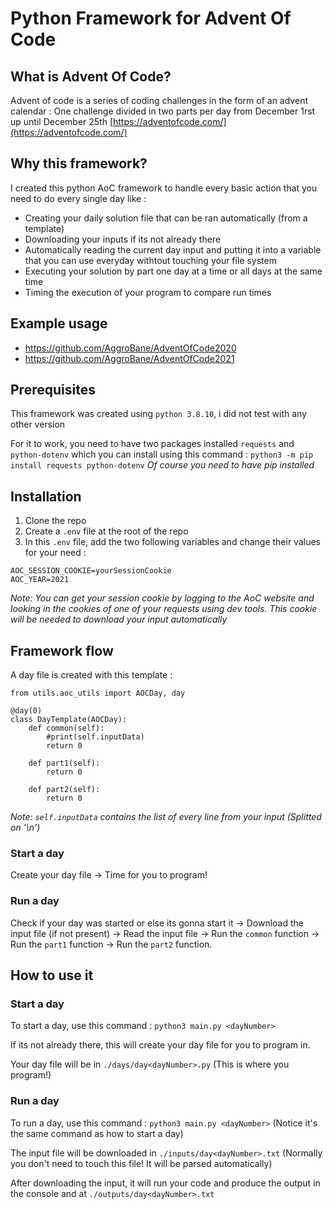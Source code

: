 # Python Framework for Advent Of Code 

## What is Advent Of Code?
Advent of code is a series of coding challenges in the form of an advent calendar : One challenge divided in two parts per day from December 1rst up until December 25th [https://adventofcode.com/](https://adventofcode.com/)

## Why this framework?
I created this python AoC framework to handle every basic action that you need to do every single day like : 

- Creating your daily solution file that can be ran automatically (from a template)
- Downloading your inputs if its not already there
- Automatically reading the current day input and putting it into a variable that you can use everyday withtout touching your file system
- Executing your solution by part one day at a time or all days at the same time
- Timing the execution of your program to compare run times

## Example usage
- https://github.com/AggroBane/AdventOfCode2020
- https://github.com/AggroBane/AdventOfCode2021

## Prerequisites
This framework was created using ```python 3.8.10```, i did not test with any other version

For it to work, you need to have two packages installed ```requests``` and ```python-dotenv``` which you can install using this command : 
```python3 -m pip install requests python-dotenv```
*Of course you need to have pip installed*

## Installation
1. Clone the repo
2. Create a ```.env``` file at the root of the repo
3. In this ```.env``` file, add the two following variables and change their values for your need :
```
AOC_SESSION_COOKIE=yourSessionCookie
AOC_YEAR=2021
```
*Note: You can get your session cookie by logging to the AoC website and looking in the cookies of one of your requests using dev tools. This cookie will be needed to download your input automatically*

## Framework flow
A day file is created with this template :
```
from utils.aoc_utils import AOCDay, day

@day(0)
class DayTemplate(AOCDay):
    def common(self):
        #print(self.inputData)
        return 0

    def part1(self):
        return 0
    
    def part2(self):
        return 0
```
*Note: ```self.inputData``` contains the list of every line from your input (Splitted on '\n')*

### Start a day 
Create your day file -> Time for you to program!

### Run a day
Check if your day was started or else its gonna start it -> Download the input file (if not present) -> Read the input file -> Run the ```common``` function -> Run the ```part1``` function -> Run the ```part2``` function.

## How to use it
### Start a day
To start a day, use this command : ```python3 main.py <dayNumber>```


If its not already there, this will create your day file for you to program in.


Your day file will be in ```./days/day<dayNumber>.py``` (This is where you program!)

### Run a day
To run a day, use this command : ```python3 main.py <dayNumber>``` (Notice it's the same command as how to start a day)


The input file will be downloaded in ```./inputs/day<dayNumber>.txt``` (Normally you don't need to touch this file! It will be parsed automatically)


After downloading the input, it will run your code and produce the output in the console and at ```./outputs/day<dayNumber>.txt```

